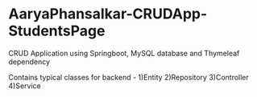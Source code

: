 # AaryaPhansalkar-CRUDApp-StudentsPage


CRUD Application using Springboot, MySQL database and Thymeleaf dependency


Contains typical classes for backend -
1)Entity
2)Repository
3)Controller
4)Service

